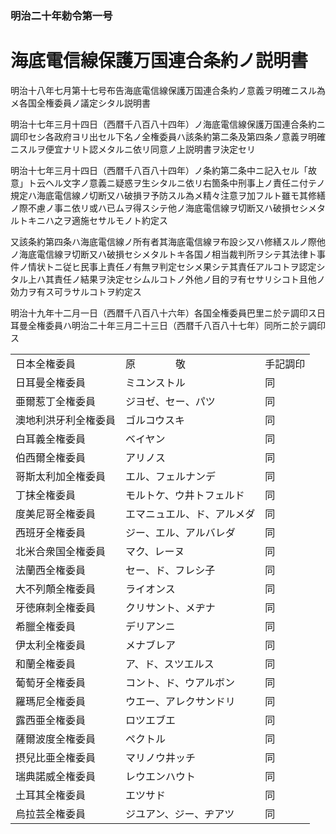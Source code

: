 ### 明治二十年勅令第一号  
# 海底電信線保護万国連合条約ノ説明書  
明治十八年七月第十七号布告海底電信線保護万国連合条約ノ意義ヲ明確ニスル為メ各国全権委員ノ議定シタル説明書  
  
  
明治十七年三月十四日（西暦千八百八十四年）ノ海底電信線保護万国連合条約ニ調印セシ各政府ヨリ出セル下名ノ全権委員ハ該条約第二条及第四条ノ意義ヲ明確ニスルヲ便宜ナリト認メタルニ依リ同意ノ上説明書ヲ決定セリ  
  
明治十七年三月十四日（西暦千八百八十四年）ノ条約第二条中ニ記入セル「故意」ト云ヘル文字ノ意義ニ疑惑ヲ生シタルニ依リ右箇条中刑事上ノ責任ニ付テノ規定ハ海底電信線ノ切断又ハ破損ヲ予防スル為メ精々注意ヲ加フルト雖モ其修繕ノ際不慮ノ事ニ依リ或ハ已ムヲ得スシテ他ノ海底電信線ヲ切断又ハ破損セシメタルトキニハ之ヲ適施セサルモノト約定ス  
  
又該条約第四条ハ海底電信線ノ所有者其海底電信線ヲ布設シ又ハ修繕スルノ際他ノ海底電信線ヲ切断又ハ破損セシメタルトキ各国ノ相当裁判所ヲシテ其法律ト事件ノ情状トニ従ヒ民事上責任ノ有無ヲ判定セシメ果シテ其責任アルコトヲ認定シタル上ハ其責任ノ結果ヲ決定セシムルコトノ外他ノ目的ヲ有セサリシコト且他ノ効力ヲ有ス可ラサルコトヲ約定ス  
  
明治十九年十二月一日（西暦千八百八十六年）各国全権委員巴里ニ於テ調印ス日耳曼全権委員ハ明治二十年三月二十三日（西暦千八百八十七年）同所ニ於テ調印ス  

||||  
| --- | --- | --- |  
|日本全権委員|原　　　　敬|手記調印|  
|日耳曼全権委員|ミユンストル|同|  
|亜爾惹丁全権委員|ジヨゼ、セー、パツ|同|  
|澳地利洪牙利全権委員|ゴルコウスキ|同|  
|白耳義全権委員|ベイヤン|同|  
|伯西爾全権委員|アリノス|同|  
|哥斯太利加全権委員|エル、フェルナンデ|同|  
|丁抹全権委員|モルトケ、ウ井トフェルド|同|  
|度美尼哥全権委員|エマニュエル、ド、アルメダ|同|  
|西班牙全権委員|ジー、エル、アルバレダ|同|  
|北米合衆国全権委員|マク、レーヌ|同|  
|法蘭西全権委員|セー、ド、フレシ子|同|  
|大不列顛全権委員|ライオンス|同|  
|牙徳麻刺全権委員|クリサント、メヂナ|同|  
|希臘全権委員|デリアンニ|同|  
|伊太利全権委員|メナブレア|同|  
|和蘭全権委員|ア、ド、スツエルス|同|  
|葡萄牙全権委員|コント、ド、ウアルボン|同|  
|羅瑪尼全権委員|ウエー、アレクサンドリ|同|  
|露西亜全権委員|ロツエブエ|同|  
|薩爾波度全権委員|ペクトル|同|  
|摂兒比亜全権委員|マリノウ井ッチ|同|  
|瑞典諾威全権委員|レウエンハウト|同|  
|土耳其全権委員|エツサド|同|  
|烏拉芸全権委員|ジユアン、ジー、ヂアツ|同|  
  
  
